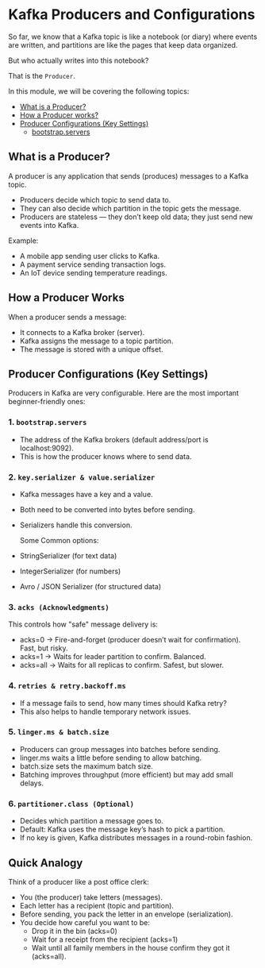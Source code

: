 # Kafka Producers and Configurations
So far, we know that a Kafka topic is like a notebook (or diary) where events are written, and partitions are like the pages that keep data organized. 

But who actually writes into this notebook?

That is the `Producer`.

In this module, we will be covering the following topics:

- [What is a Producer?](https://github.com/coredataengineers/CDE-BOOTCAMP/blob/main/12_apache_kafka/06-Producer-and%20Configurations.md#what-is-a-producer)
- [How a Producer works?](https://github.com/coredataengineers/CDE-BOOTCAMP/blob/main/12_apache_kafka/06-Producer-and%20Configurations.md#how-a-producer-works)
- [Producer Configurations (Key Settings)](https://github.com/coredataengineers/CDE-BOOTCAMP/blob/main/12_apache_kafka/06-Producer-and%20Configurations.md#producer-configurations-key-settings)
  - [bootstrap.servers](https://github.com/coredataengineers/CDE-BOOTCAMP/blob/main/12_apache_kafka/06-Producer-and%20Configurations.md#1-bootstrapservers) 



## What is a Producer?

A producer is any application that sends (produces) messages to a Kafka topic.

* Producers decide which topic to send data to.
* They can also decide which partition in the topic gets the message.
* Producers are stateless — they don’t keep old data; they just send new events into Kafka.

Example:

* A mobile app sending user clicks to Kafka.
* A payment service sending transaction logs.
* An IoT device sending temperature readings.

## How a Producer Works

When a producer sends a message:

* It connects to a Kafka broker (server).
* Kafka assigns the message to a topic partition.
* The message is stored with a unique offset.

## Producer Configurations (Key Settings)

Producers in Kafka are very configurable. Here are the most important beginner-friendly ones:

### 1. `bootstrap.servers`

* The address of the Kafka brokers (default address/port is localhost:9092).
* This is how the producer knows where to send data.

### 2. `key.serializer & value.serializer`

* Kafka messages have a key and a value.
* Both need to be converted into bytes before sending.
* Serializers handle this conversion.

  Some Common options:

* StringSerializer (for text data)
* IntegerSerializer (for numbers)
* Avro / JSON Serializer (for structured data)

### 3. `acks (Acknowledgments)`

  This controls how "safe" message delivery is:

* acks=0 → Fire-and-forget (producer doesn’t wait for confirmation). Fast, but risky.
* acks=1 → Waits for leader partition to confirm. Balanced.
* acks=all → Waits for all replicas to confirm. Safest, but slower.

### 4. `retries & retry.backoff.ms`

* If a message fails to send, how many times should Kafka retry?
* This also helps to handle temporary network issues.

### 5. `linger.ms & batch.size`

* Producers can group messages into batches before sending.
* linger.ms waits a little before sending to allow batching.
* batch.size sets the maximum batch size.
* Batching improves throughput (more efficient) but may add small delays.

### 6. `partitioner.class (Optional)`

* Decides which partition a message goes to.
* Default: Kafka uses the message key’s hash to pick a partition.
* If no key is given, Kafka distributes messages in a round-robin fashion.

## Quick Analogy

Think of a producer like a post office clerk:

* You (the producer) take letters (messages).
* Each letter has a recipient (topic and partition).
* Before sending, you pack the letter in an envelope (serialization).
* You decide how careful you want to be:
  * Drop it in the bin (acks=0)
  * Wait for a receipt from the recipient (acks=1)
  * Wait until all family members in the house confirm they got it (acks=all).
















